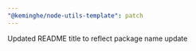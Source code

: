 ```yaml
---
"@keminghe/node-utils-template": patch
---
```


Updated README title to reflect package name update
